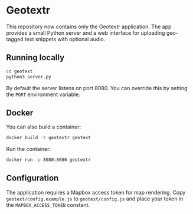 # Geotextr

This repository now contains only the Geotextr application.
The app provides a small Python server and a web interface for
uploading geo-tagged text snippets with optional audio.

## Running locally

```sh
cd geotext
python3 server.py
```

By default the server listens on port 8080. You can override this
by setting the `PORT` environment variable.

## Docker

You can also build a container:

```sh
docker build -t geotextr geotext
```

Run the container:

```sh
docker run -p 8080:8080 geotextr
```

## Configuration

The application requires a Mapbox access token for map rendering.
Copy `geotext/config.example.js` to `geotext/config.js` and place
your token in the `MAPBOX_ACCESS_TOKEN` constant.
